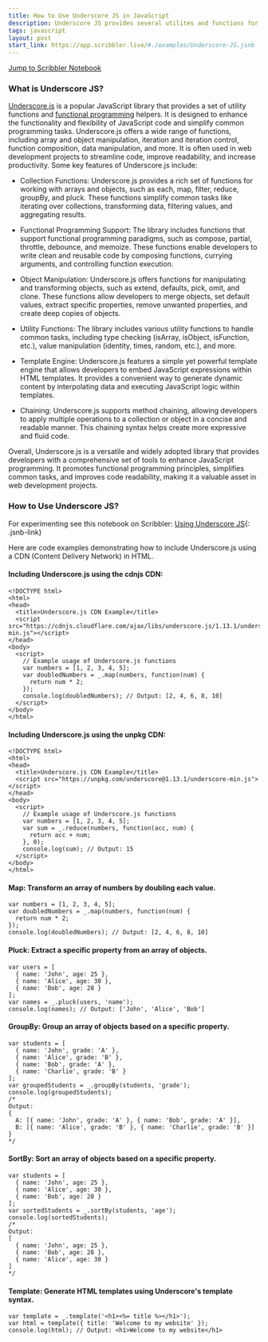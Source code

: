 ```yaml
---
title: How to Use Underscore JS in JavaScript
description: Underscore JS provides several utilites and functions for quick development in JavaScript. 
tags: javascript
layout: post
start_link: https://app.scribbler.live/#./examples/Underscore-JS.jsnb
---
```

[Jump to Scribbler Notebook](https://app.scribbler.live/#./examples/Underscore-JS.jsnb)
### What is Underscore JS?

[Underscore.js](https://underscorejs.org/) is a popular JavaScript library that provides a set of utility functions and [functional programming](/2023/03/13/JavaScript-for-Functional-Programming.html) helpers. It is designed to enhance the functionality and flexibility of JavaScript code and simplify common programming tasks. Underscore.js offers a wide range of functions, including array and object manipulation, iteration and iteration control, function composition, data manipulation, and more. It is often used in web development projects to streamline code, improve readability, and increase productivity. Some key features of Underscore.js include:

- Collection Functions: Underscore.js provides a rich set of functions for working with arrays and objects, such as each, map, filter, reduce, groupBy, and pluck. These functions simplify common tasks like iterating over collections, transforming data, filtering values, and aggregating results.

- Functional Programming Support: The library includes functions that support functional programming paradigms, such as compose, partial, throttle, debounce, and memoize. These functions enable developers to write clean and reusable code by composing functions, currying arguments, and controlling function execution.

- Object Manipulation: Underscore.js offers functions for manipulating and transforming objects, such as extend, defaults, pick, omit, and clone. These functions allow developers to merge objects, set default values, extract specific properties, remove unwanted properties, and create deep copies of objects.

- Utility Functions: The library includes various utility functions to handle common tasks, including type checking (isArray, isObject, isFunction, etc.), value manipulation (identity, times, random, etc.), and more.

- Template Engine: Underscore.js features a simple yet powerful template engine that allows developers to embed JavaScript expressions within HTML templates. It provides a convenient way to generate dynamic content by interpolating data and executing JavaScript logic within templates.

- Chaining: Underscore.js supports method chaining, allowing developers to apply multiple operations to a collection or object in a concise and readable manner. This chaining syntax helps create more expressive and fluid code.

Overall, Underscore.js is a versatile and widely adopted library that provides developers with a comprehensive set of tools to enhance JavaScript programming. It promotes functional programming principles, simplifies common tasks, and improves code readability, making it a valuable asset in web development projects.

### How to Use Underscore JS?

For experimenting see this notebook on Scribbler: [Using Underscore JS](https://app.scribbler.live/?jsnb=./examples/Underscore-JS.jsnb){: .jsnb-link} 

Here are code examples demonstrating how to include Underscore.js using a CDN (Content Delivery Network) in HTML. 

#### Including Underscore.js using the cdnjs CDN:

	<!DOCTYPE html>
	<html>
	<head>
	  <title>Underscore.js CDN Example</title>
	  <script src="https://cdnjs.cloudflare.com/ajax/libs/underscore.js/1.13.1/underscore-min.js"></script>
	</head>
	<body>
	  <script>
	    // Example usage of Underscore.js functions
	    var numbers = [1, 2, 3, 4, 5];
	    var doubledNumbers = _.map(numbers, function(num) {
	      return num * 2;
	    });
	    console.log(doubledNumbers); // Output: [2, 4, 6, 8, 10]
	  </script>
	</body>
	</html>

#### Including Underscore.js using the unpkg CDN:

	<!DOCTYPE html>
	<html>
	<head>
	  <title>Underscore.js CDN Example</title>
	  <script src="https://unpkg.com/underscore@1.13.1/underscore-min.js"></script>
	</head>
	<body>
	  <script>
	    // Example usage of Underscore.js functions
	    var numbers = [1, 2, 3, 4, 5];
	    var sum = _.reduce(numbers, function(acc, num) {
	      return acc + num;
	    }, 0);
	    console.log(sum); // Output: 15
	  </script>
	</body>
	</html>

#### Map: Transform an array of numbers by doubling each value.

	var numbers = [1, 2, 3, 4, 5];
	var doubledNumbers = _.map(numbers, function(num) {
	  return num * 2;
	});
	console.log(doubledNumbers); // Output: [2, 4, 6, 8, 10]

#### Pluck: Extract a specific property from an array of objects.

	var users = [
	  { name: 'John', age: 25 },
	  { name: 'Alice', age: 30 },
	  { name: 'Bob', age: 28 }
	];
	var names = _.pluck(users, 'name');
	console.log(names); // Output: ['John', 'Alice', 'Bob']

#### GroupBy: Group an array of objects based on a specific property.

	var students = [
	  { name: 'John', grade: 'A' },
	  { name: 'Alice', grade: 'B' },
	  { name: 'Bob', grade: 'A' },
	  { name: 'Charlie', grade: 'B' }
	];
	var groupedStudents = _.groupBy(students, 'grade');
	console.log(groupedStudents);
	/*
	Output:
	{
	  A: [{ name: 'John', grade: 'A' }, { name: 'Bob', grade: 'A' }],
	  B: [{ name: 'Alice', grade: 'B' }, { name: 'Charlie', grade: 'B' }]
	}
	*/

#### SortBy: Sort an array of objects based on a specific property.

	var students = [
	  { name: 'John', age: 25 },
	  { name: 'Alice', age: 30 },
	  { name: 'Bob', age: 28 }
	];
	var sortedStudents = _.sortBy(students, 'age');
	console.log(sortedStudents);
	/*
	Output:
	[
	  { name: 'John', age: 25 },
	  { name: 'Bob', age: 28 },
	  { name: 'Alice', age: 30 }
	]
	*/

#### Template: Generate HTML templates using Underscore's template syntax.

	var template = _.template('<h1><%= title %></h1>');
	var html = template({ title: 'Welcome to my website' });
	console.log(html); // Output: <h1>Welcome to my website</h1>
